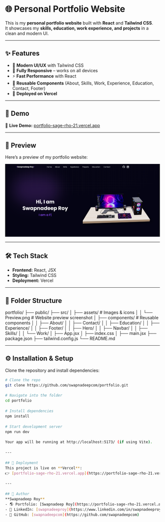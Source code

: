 # 🌐 Personal Portfolio Website

This is my **personal portfolio website** built with **React** and **Tailwind CSS**.  
It showcases my **skills, education, work experience, and projects** in a clean and modern UI.  

---

## ✨ Features
- 🎨 **Modern UI/UX** with Tailwind CSS  
- 📱 **Fully Responsive** – works on all devices  
- ⚡ **Fast Performance** with React  
- 🧩 **Reusable Components** (About, Skills, Work, Experience, Education, Contact, Footer)  
- 🚀 **Deployed on Vercel**  

---

## 🔗 Demo  
🚀 **Live Demo:** [portfolio-sage-rho-21.vercel.app](https://portfolio-sage-rho-21.vercel.app/)  

---

## 📸 Preview  
Here’s a preview of my portfolio website:  

![Portfolio Preview](./src/assets/Preview.png)  

---

## 🛠️ Tech Stack
- **Frontend:** React, JSX  
- **Styling:** Tailwind CSS  
- **Deployment:** Vercel  

---

## 📂 Folder Structure
portfolio/
├── public/
├── src/
│ ├── assets/ # Images & icons
│ │ └── Preview.png # Website preview screenshot
│ ├── components/ # Reusable components
│ │ ├── About/
│ │ ├── Contact/
│ │ ├── Education/
│ │ ├── Experience/
│ │ ├── Footer/
│ │ ├── Hero/
│ │ ├── Navbar/
│ │ ├── Skills/
│ │ └── Work/
│ ├── App.jsx
│ ├── index.css
│ ├── main.jsx
├── package.json
├── tailwind.config.js
└── README.md

---

## ⚙️ Installation & Setup
Clone the repository and install dependencies:

```bash
# Clone the repo
git clone https://github.com/swapnadeepcom/portfolio.git

# Navigate into the folder
cd portfolio

# Install dependencies
npm install

# Start development server
npm run dev

Your app will be running at http://localhost:5173/ (if using Vite).

---

## 🚀 Deployment
This project is live on **Vercel**:  
👉 [portfolio-sage-rho-21.vercel.app](https://portfolio-sage-rho-21.vercel.app/)  

---

## 👤 Author
**Swapnadeep Roy**  
- 🌎 Portfolio: [Swapnadeep Roy](https://portfolio-sage-rho-21.vercel.app/)  
- 💼 LinkedIn: [swapnadeeproy](https://www.linkedin.com/in/swapnadeeproy/)  
- 🐙 GitHub: [swapnadeepcom](https://github.com/swapnadeepcom)
